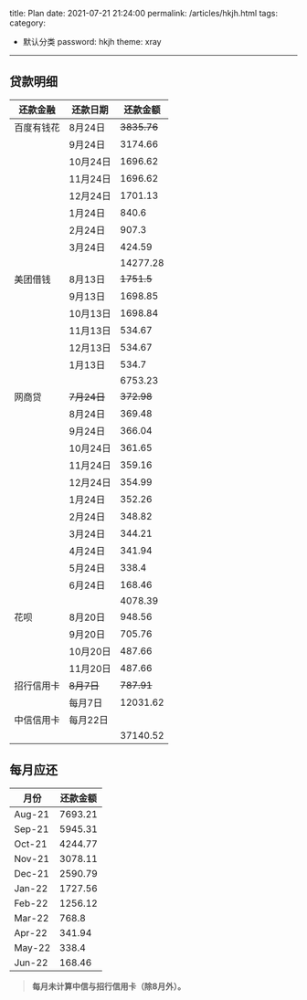 title: Plan
date: 2021-07-21 21:24:00
permalink: /articles/hkjh.html
tags: 
category:
 - 默认分类
password: hkjh
theme: xray
---

## 贷款明细

| 还款金融   | 还款日期    | 还款金额   |
| ---------- | ----------- | ---------- |
| 百度有钱花 | 8月24日     | ~~3835.76~~    |
|            | 9月24日     | 3174.66    |
|            | 10月24日    | 1696.62    |
|            | 11月24日    | 1696.62    |
|            | 12月24日    | 1701.13    |
|            | 1月24日     | 840.6      |
|            | 2月24日     | 907.3      |
|            | 3月24日     | 424.59     |
|            |             | 14277.28   |
| 美团借钱   | 8月13日     | ~~1751.5~~     |
|            | 9月13日     | 1698.85    |
|            | 10月13日    | 1698.84    |
|            | 11月13日    | 534.67     |
|            | 12月13日    | 534.67     |
|            | 1月13日     | 534.7      |
|            |             | 6753.23    |
| 网商贷     | ~~7月24日~~ | ~~372.98~~ |
|            | 8月24日     | 369.48     |
|            | 9月24日     | 366.04     |
|            | 10月24日    | 361.65     |
|            | 11月24日    | 359.16     |
|            | 12月24日    | 354.99     |
|            | 1月24日     | 352.26     |
|            | 2月24日     | 348.82     |
|            | 3月24日     | 344.21     |
|            | 4月24日     | 341.94     |
|            | 5月24日     | 338.4      |
|            | 6月24日     | 168.46     |
|            |             | 4078.39    |
| 花呗       | 8月20日     | 948.56     |
|            | 9月20日     | 705.76     |
|            | 10月20日    | 487.66     |
|            | 11月20日    | 487.66     |
| 招行信用卡 | ~~8月7日~~  | ~~787.91~~ |
|            | 每月7日     | 12031.62   |
| 中信信用卡 | 每月22日    |            |
|            |             | 37140.52   |

## 每月应还

| 月份   | 还款金额 |
| ------ | -------- |
| Aug-21 | 7693.21  |
| Sep-21 | 5945.31  |
| Oct-21 | 4244.77  |
| Nov-21 | 3078.11  |
| Dec-21 | 2590.79  |
| Jan-22 | 1727.56  |
| Feb-22 | 1256.12  |
| Mar-22 | 768.8    |
| Apr-22 | 341.94   |
| May-22 | 338.4    |
| Jun-22 | 168.46   |

> **每月未计算中信与招行信用卡（除8月外）。**

